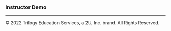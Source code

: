 ### Instructor Demo

---

© 2022 Trilogy Education Services, a 2U, Inc. brand. All Rights Reserved.

